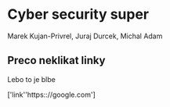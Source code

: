 # Cyber security super
Marek Kujan-Privrel, Juraj Durcek, Michal Adam

## Preco neklikat linky
Lebo to je blbe

['link''https:://google.com']